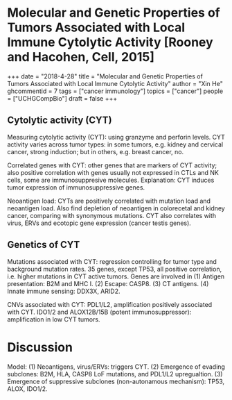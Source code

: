 # Molecular and Genetic Properties of Tumors Associated with Local Immune Cytolytic Activity [Rooney and Hacohen, Cell, 2015]

+++
date = "2018-4-28"
title = "Molecular and Genetic Properties of Tumors Associated with Local Immune Cytolytic Activity"
author = "Xin He"
ghcommentid = 7
tags = ["cancer immunology"]
topics = ["cancer"]
people = ["UCHGCompBio"]
draft = false
+++

## Cytolytic activity (CYT)

Measuring cytolytic activity (CYT): using granzyme and perforin levels. CYT activity varies across tumor types: in some tumors, e.g. kidney and cervical cancer, strong induction; but in others, e.g. breast cancer, no. 

Correlated genes with CYT: other genes that are markers of CYT activity; also positive correlation with genes usually not expressed in CTLs and NK cells, some are immunosuppresive molecules. Explanation: CYT induces tumor expression of immunosuppressive genes. 

Neoantigen load: CYTs are positively correlated with mutation load and neoantigen load. Also find depletion of neoantigen in colorecetal and kidney cancer, comparing with synonymous mutations.
CYT also correlates with virus, ERVs and ecotopic gene expression (cancer testis genes). 

## Genetics of CYT

Mutations associated with CYT: regression controlling for tumor type and background mutation rates. 35 genes, except TP53, all positive correlation, i.e. higher mutations in CYT active tumors. Genes are involved in (1) Antigen presentation: B2M and MHC I. (2) Escape: CASP8. (3) CT antigens. (4) Innate immune sensing: DDX3X, ARID2. 

CNVs associated with CYT: PDL1/L2, amplification positively associated with CYT. IDO1/2 and ALOX12B/15B (potent immunosuppressor): amplification in low CYT tumors. 

# Discussion 

Model: (1) Neoantigens, virus/ERVs: triggers CYT. (2) Emergence of evading subclones: B2M, HLA, CASP8 LoF mutations, and PDL1/L2 upregualtion. (3) Emergence of suppressive subclones (non-autonamous mechanism): TP53, ALOX, IDO1/2. 
